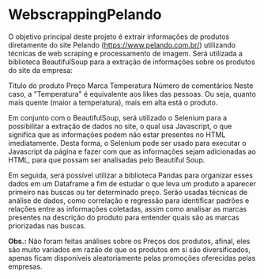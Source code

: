 # WebscrappingPelando

O objetivo principal deste projeto é extrair informações de produtos diretamente do site Pelando (https://www.pelando.com.br/) utilizando técnicas de web scraping e processamento de imagem. Será utilizada a biblioteca BeautifulSoup para a extração de informações sobre os produtos do site da empresa:

Título do produto
Preço
Marca
Temperatura
Número de comentários
Neste caso, a "Temperatura" é equivalente aos likes das pessoas. Ou seja, quanto mais quente (maior a temperatura), mais em alta está o produto.

Em conjunto com o BeautifulSoup, será utilizado o Selenium para a possibilitar a extração de dados no site, o qual usa Javascript, o que significa que as informações podem não estar presentes no HTML imediatamente. Desta forma, o Selenium pode ser usado para executar o Javascript da página e fazer com que as informações sejam adicionadas ao HTML, para que possam ser analisadas pelo Beautiful Soup.

Em seguida, será possível utilizar a biblioteca Pandas para organizar esses dados em um Dataframe a fim de estudar o que leva um produto a aparecer primeiro nas buscas ou ter determinado preço. Serão usadas técnicas de análise de dados, como correlação e regressão para identificar padrões e relações entre as informações coletadas, assim como analisar as marcas presentes na descrição do produto para entender quais são as marcas priorizadas nas buscas.

**Obs.:** Não foram feitas análises sobre os Preços dos produtos, afinal, eles são muito variados em razão de que os produtos em si são diversificados, apenas ficam disponíveis aleatoriamente pelas promoções oferecidas pelas empresas.